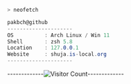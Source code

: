 ```zsh
> neofetch
```



```csharp
pakbch@github
---------------------
OS          : Arch Linux / Win 11
Shell       : zsh 5.8
Location    : 127.0.0.1
Website     : shuja.is-local.org
---------------------
```
-------------![Visitor Count](https://profile-counter.glitch.me/pakbch/count.svg)-------------

